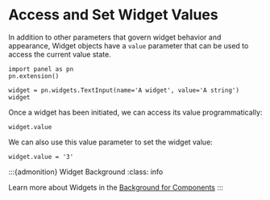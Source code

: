 # Access and Set Widget Values

In addition to other parameters that govern widget behavior and appearance, Widget objects have a ``value`` parameter that can be used to access the current value state.

```{pyodide}
import panel as pn
pn.extension()

widget = pn.widgets.TextInput(name='A widget', value='A string')
widget
```

Once a widget has been initiated, we can access its value programmatically:

```{pyodide}
widget.value
```

We can also use this value parameter to set the widget value:

```{pyodide}
widget.value = '3'
```

:::{admonition} Widget Background
:class: info

Learn more about Widgets in the [Background for Components](../background/components/components_overview.md#Widgets)
:::